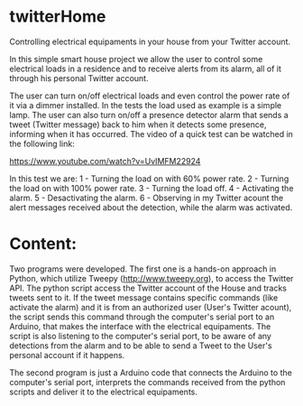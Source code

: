 # twitterHome
Controlling electrical equipaments in your house from your Twitter account.

In this simple smart house project we allow the user to control some electrical loads in a residence and to receive alerts from its alarm, all of it through his personal Twitter account.

The user can turn on/off electrical loads and even control the power rate of it via a dimmer installed. In the tests the load used as example is a simple lamp. The user can also turn on/off a presence detector alarm that sends a tweet (Twitter message) back to him when it detects some presence, informing when it has occurred. The video of a quick test can be watched in the following link: 

https://www.youtube.com/watch?v=UvIMFM22924

In this test we are:
1 - Turning the load on with 60% power rate.
2 - Turning the load on with 100% power rate.
3 - Turning the load off.
4 - Activating the alarm.
5 - Desactivating the alarm.
6 - Observing in my Twitter acount the alert messages received about the detection, while the alarm was activated.

# Content:

Two programs were developed. The first one is a hands-on approach in Python, which utilize Tweepy (http://www.tweepy.org), to access the Twitter API. The python script access the Twitter account of the House and tracks tweets sent to it. If the tweet message contains specific commands (like activate the alarm) and it is from an authorized user (User's Twitter acount), the script sends this command through the computer's serial port to an Arduino, that makes the interface with the electrical equipaments. The script is also listening to the computer's serial port, to be aware of any detections from the alarm and to be able to send a Tweet to the User's personal account if it happens.

The second program is just a Arduino code that connects the Arduino to the computer's serial port, interprets the commands received from the python scripts and deliver it to the electrical equipaments.
